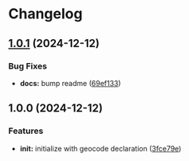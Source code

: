 # Changelog

## [1.0.1](https://github.com/ehmpathy/domain-glossary-geocode/compare/v1.0.0...v1.0.1) (2024-12-12)


### Bug Fixes

* **docs:** bump readme ([69ef133](https://github.com/ehmpathy/domain-glossary-geocode/commit/69ef1335cebe5545f93e71e9842b8350388b55b0))

## 1.0.0 (2024-12-12)


### Features

* **init:** initialize with geocode declaration ([3fce79e](https://github.com/ehmpathy/domain-glossary-geocode/commit/3fce79ec6a12b7049813f9b58aedff1d25930658))
